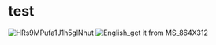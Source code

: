 # test
![HRs9MPufa1J1h5glNhut](https://user-images.githubusercontent.com/6150895/143011953-655cddc1-5225-4fc5-afc0-5927e45faa61.png)
![English_get it from MS_864X312](https://user-images.githubusercontent.com/6150895/143012373-153cd498-1abc-4524-a76e-e630a7d14deb.png)
